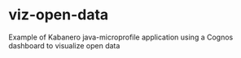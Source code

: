 # viz-open-data
Example of Kabanero java-microprofile application using a Cognos dashboard to visualize open data
